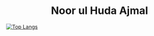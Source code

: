 <div id="header" align="center">
<!--     <img src="./huda.png" width="100" style="border-radius:50%;"/> -->
    <h1>Noor ul Huda Ajmal</h1>
</div>


[![Top Langs](https://github-readme-stats.vercel.app/api/top-langs/?username=noorulhudaajmal)](https://github.com/anuraghazra/github-readme-stats)




<!--
**noorulhudaajmal/noorulhudaajmal** is a ✨ _special_ ✨ repository because its `README.md` (this file) appears on your GitHub profile.

Here are some ideas to get you started:

- 🔭 I’m currently working on ...
- 🌱 I’m currently learning ...
- 👯 I’m looking to collaborate on ...
- 🤔 I’m looking for help with ...
- 💬 Ask me about ...
- 📫 How to reach me: ...
- 😄 Pronouns: ...
- ⚡ Fun fact: ...
-->
